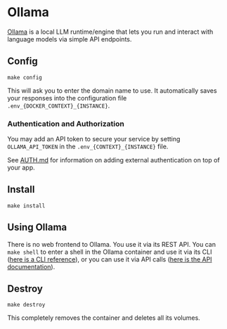 # Ollama

[Ollama](https://github.com/ollama/ollama) is a local LLM
runtime/engine that lets you run and interact with language models via
simple API endpoints.

## Config

```
make config
```

This will ask you to enter the domain name to use.
It automatically saves your responses into the configuration file
`.env_{DOCKER_CONTEXT}_{INSTANCE}`.

### Authentication and Authorization

You may add an API token to secure your service by setting
`OLLAMA_API_TOKEN` in the `.env_{CONTEXT}_{INSTANCE}` file.

See [AUTH.md](../AUTH.md) for information on adding external
authentication on top of your app.

## Install

```
make install
```

## Using Ollama

There is no web frontend to Ollama. You use it via its REST API. You
can `make shell` to enter a shell in the Ollama container and use it
via its CLI ([here is a CLI
reference](https://github.com/ollama/ollama?tab=readme-ov-file#cli-reference)),
or you can use it via API calls ([here is the API
documentation](https://github.com/ollama/ollama/blob/main/docs/api.md)).

## Destroy

```
make destroy
```

This completely removes the container and deletes all its volumes.
